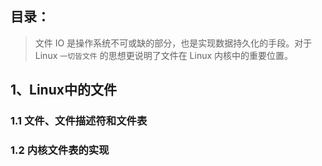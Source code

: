目录：
---

> 文件 IO 是操作系统不可或缺的部分，也是实现数据持久化的手段。对于 Linux `一切皆文件` 的思想更说明了文件在 Linux 内核中的重要位置。

## 1、Linux中的文件
### 1.1 文件、文件描述符和文件表


### 1.2 内核文件表的实现

